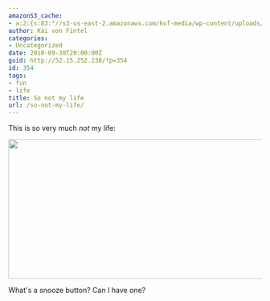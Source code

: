 ```yaml
---
amazonS3_cache:
- a:2:{s:83:"//s3-us-east-2.amazonaws.com/kvf-media/wp-content/uploads/20170813181854/snooze.gif";i:667;s:53:"//52.15.252.238/wp-content/uploads/2010/09/snooze.gif";i:667;}
author: Kai von Fintel
categories:
- Uncategorized
date: 2010-09-30T20:00:00Z
guid: http://52.15.252.238/?p=354
id: 354
tags:
- fun
- life
title: So not my life
url: /so-not-my-life/
---
```


This is so very much *not* my life:

<img class="alignnone size-full wp-image-667" src="http://52.15.252.238/wp-content/uploads/2010/09/snooze.gif" alt="" width="600" height="278" />

What's a snooze button? Can I have one?